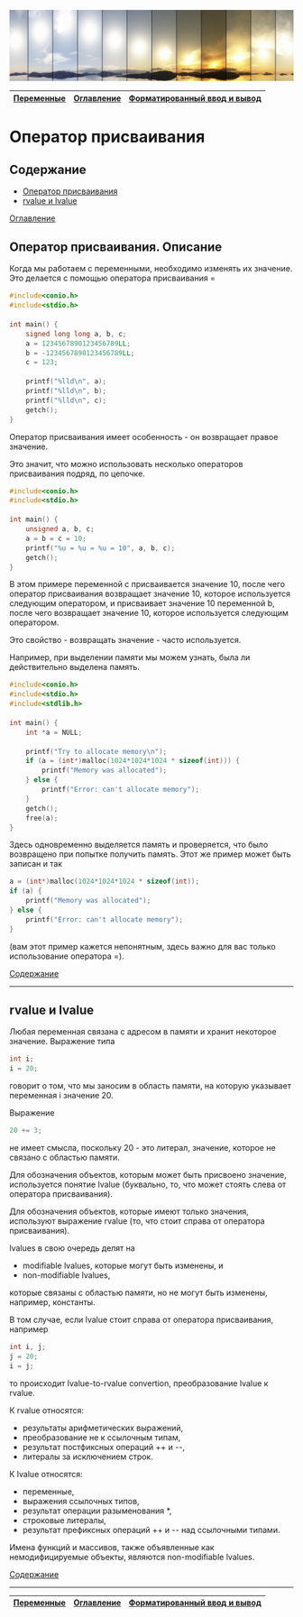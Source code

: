![06](/LearnCinfo/Pictures/06_01.PNG)

|[Переменные](/LearnCinfo/05_variables.md)|[Оглавление](/LearnCinfo/README.md) | [Форматированный ввод и вывод](/LearnCinfo/07_formatted_input_output.md)|
|:-|:-:|-:|

# Оператор присваивания

## Содержание
+ [Оператор присваивания](#оператор-присваивания-описание)
+ [rvalue и lvalue](#rvalue-и-lvalue)

[Оглавление](/LearnCinfo/README.md)

## Оператор присваивания. Описание

Когда мы работаем с переменными, необходимо изменять их значение. Это делается с помощью оператора присваивания =

```c
#include<conio.h>
#include<stdio.h>
 
int main() {
    signed long long a, b, c;
    a = 1234567890123456789LL;
    b = -1234567890123456789LL;
    c = 123;
 
    printf("%lld\n", a);
    printf("%lld\n", b);
    printf("%lld\n", c);
    getch();
}
```

Оператор присваивания имеет особенность - он возвращает правое значение. 

Это значит, что можно использовать несколько операторов присваивания подряд, по цепочке.

```c
#include<conio.h>
#include<stdio.h>
 
int main() {
    unsigned a, b, c;
    a = b = c = 10;
    printf("%u = %u = %u = 10", a, b, c);
    getch();
}
```

В этом примере переменной c присваивается значение 10, после чего оператор присваивания возвращает значение 10, которое используется следующим оператором, и присваивает значение 10 переменной b, после чего возвращает значение 10, которое используется следующим оператором. 

Это свойство - возвращать значение - часто используется. 

Например, при выделении памяти мы можем узнать, была ли действительно выделена память.

```c
#include<conio.h>
#include<stdio.h>
#include<stdlib.h>
 
int main() {
    int *a = NULL;
 
    printf("Try to allocate memory\n");
    if (a = (int*)malloc(1024*1024*1024 * sizeof(int))) {
        printf("Memory was allocated");
    } else {
        printf("Error: can't allocate memory");
    }
    getch();
    free(a);
}
```

Здесь одновременно выделяется память и проверяется, что было возвращено при попытке получить память. Этот же пример может быть записан и так

```c
a = (int*)malloc(1024*1024*1024 * sizeof(int));
if (a) {
    printf("Memory was allocated");
} else {
    printf("Error: can't allocate memory");
}
```

(вам этот пример кажется непонятным, здесь важно для вас только использование оператора =).

[Содержание](#содержание)

<hr>

## rvalue и lvalue

Любая переменная связана с адресом в памяти и хранит некоторое значение. Выражение типа

```c
int i;
i = 20;
```

говорит о том, что мы заносим в область памяти, на которую указывает переменная i значение 20. 

Выражение
```c
20 += 3;
```
не имеет смысла, поскольку 20 - это литерал, значение, которое не связано с областью памяти.

Для обозначения объектов, которым может быть присвоено значение, используется понятие lvalue (буквально, то, что может стоять слева от оператора присваивания). 

Для обозначения объектов, которые имеют только значения, используют выражение rvalue (то, что стоит справа от оператора присваивания). 

lvalues в свою очередь делят на
+ modifiable lvalues, которые могут быть изменены, и
+ non-modifiable lvalues, 

которые связаны с областью памяти, но не могут быть изменены, например, константы. 

В том случае, если lvalue стоит справа от оператора присваивания, например

```c
int i, j;
j = 20;
i = j;
```

то происходит lvalue-to-rvalue convertion, преобразование lvalue к rvalue.

К rvalue относятся:
+ результаты арифметических выражений,
+ преобразование не к ссылочным типам,
+ результат постфиксных операций ++ и --,
+ литералы за исключением строк.

К lvalue относятся:
+ переменные,
+ выражения ссылочных типов,
+ результат операции разыменования *,
+ строковые литералы,
+ результат префиксных операций ++ и -- над ссылочными типами.

Имена функций и массивов, также объявленные как немодифицируемые объекты, являются non-modifiable lvalues.

[Содержание](#содержание)

<hr>

|[Переменные](/LearnCinfo/05_variables.md)|[Оглавление](/LearnCinfo/README.md) | [Форматированный ввод и вывод](/LearnCinfo/07_formatted_input_output.md)|
|:-|:-:|-:|